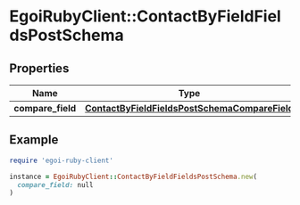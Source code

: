 # EgoiRubyClient::ContactByFieldFieldsPostSchema

## Properties

| Name | Type | Description | Notes |
| ---- | ---- | ----------- | ----- |
| **compare_field** | [**ContactByFieldFieldsPostSchemaCompareField**](ContactByFieldFieldsPostSchemaCompareField.md) |  | [optional] |

## Example

```ruby
require 'egoi-ruby-client'

instance = EgoiRubyClient::ContactByFieldFieldsPostSchema.new(
  compare_field: null
)
```

